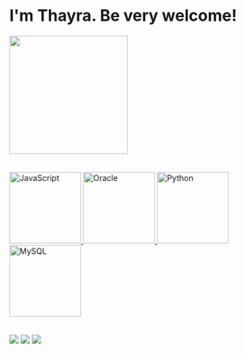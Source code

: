 # I'm Thayra. Be very welcome!

<table>
  <a href="https://github.com/thayrahoffmann">
  <img height="210em" src="https://github-readme-stats.vercel.app/api?username=thayrahoffmann&show_icons=true&theme=tokyonight&include_all_commits=true&count_private=true"/>
 </table>
    
<table>
  <a href="https://github.com/thayrahoffmann">
  <img src="https://img.icons8.com/color/2x/javascript.png" width="127" alt="JavaScript">
  <img src="https://img.icons8.com/color/2x/oracle.png" width="127" alt="Oracle">
  <img src="https://img.icons8.com/color/2x/python.png" width="127" alt="Python">
  <img src="https://img.icons8.com/nolan/2x/mysql.png" width="127" alt="MySQL">
</table>

<div> 
  <a href="https://www.instagram.com/thata.hof/" target="_blank"><img src="https://img.shields.io/badge/-Instagram-%23E4405F?style=for-the-badge&logo=instagram&logoColor=white" target="_blank"></a>
  <a href = "mailto: thayrahoffmann12@gmail.com"><img src="https://img.shields.io/badge/-Gmail-%23333?style=for-the-badge&logo=gmail&logoColor=white" target="_blank"></a>
  <a href="https://www.linkedin.com/in/thayrahoffmann/" target="_blank"><img src="https://img.shields.io/badge/-LinkedIn-%230077B5?style=for-the-badge&logo=linkedin&logoColor=white" target="_blank"></a> 
</div>
